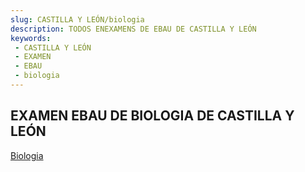 ```yaml
---
slug: CASTILLA Y LEÓN/biologia
description: TODOS ENEXAMENS DE EBAU DE CASTILLA Y LEÓN
keywords:
 - CASTILLA Y LEÓN
 - EXAMEN
 - EBAU
 - biologia
---
```

## EXAMEN EBAU DE BIOLOGIA DE CASTILLA Y LEÓN
[Biologia](https://drive.google.com/drive/folders/1uwdLDH-pumD8IitmjIhnyQWyFPeehdVd?usp=sharing)